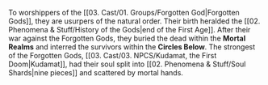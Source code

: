 To worshippers of the [[03. Cast/01. Groups/Forgotten God\|Forgotten Gods]], they are usurpers of the natural order. Their birth heralded the [[02. Phenomena & Stuff/History of the Gods\|end of the First Age]]. After their war against the Forgotten Gods, they buried the dead within the **Mortal Realms** and interred the survivors within the **Circles Below**. The strongest of the Forgotten Gods, [[03. Cast/03. NPCS/Kudamat, the First Doom\|Kudamat]], had their soul split into [[02. Phenomena & Stuff/Soul Shards\|nine pieces]] and scattered by mortal hands.